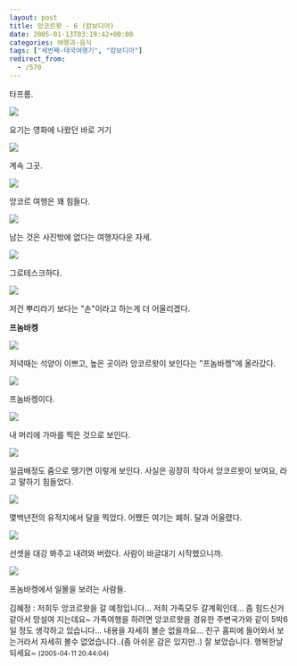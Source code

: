 ```yaml
---
layout: post
title: 앙코르왓 - 6 (캄보디아)
date: 2005-01-13T03:19:42+00:00
categories: 여행과-음식
tags: ["세번째-태국여행기", "캄보디아"]
redirect_from:
  - /570
---
```


타프롬.

![ ](/assets/media/uploads_2005_01_PICT2262.jpg)

요기는 영화에 나왔던 바로 거기

![ ](/assets/media/uploads_2005_01_IMG_1131.jpg)

 

계속 그곳.

![ ](/assets/media/uploads_2005_01_IMG_1134.jpg)

앙코르 여행은 꽤 힘들다.

![ ](/assets/media/uploads_2005_01_IMG_1133.jpg)

남는 것은 사진밖에 없다는 여행자다운 자세.

![ ](/assets/media/uploads_2005_01_PICT2274.jpg)

그로테스크하다.

![ ](/assets/media/uploads_2005_01_PICT2265.jpg)

저건 뿌리라기 보다는 "손"이라고 하는게 더 어울리겠다.

<strong>프놈바켕</strong>

![ ](/assets/media/uploads_2005_01_IMG_1143.jpg)

저녁때는 석양이 이쁘고, 높은 곳이라 앙코르왓이 보인다는 "프놈바켕"에 올라갔다.

![ ](/assets/media/uploads_2005_01_IMG_1144.jpg)

프놈바켕이다.

![ ](/assets/media/uploads_2005_01_IMG_1146.jpg)

내 머리에 가마를 찍은 것으로 보인다.

![ ](/assets/media/uploads_2005_01_IMG_1149.jpg)

일곱배정도 줌으로 땡기면 이렇게 보인다. 사실은 굉장히 작아서 앙코르왓이 보여요, 라고 말하기 힘들었다.

![ ](/assets/media/uploads_2005_01_IMG_1156.jpg)

몇백년전의 유적지에서 달을 찍었다. 어쨌든 여기는 폐허. 달과 어울렸다.

![ ](/assets/media/uploads_2005_01_IMG_1158.jpg)

선셋을 대강 봐주고 내려와 버렸다. 사람이 바글대기 시작했으니까.

![ ](/assets/media/uploads_2005_01_PICT2317.jpg)

프놈바켕에서 일몰을 보려는 사람들.
<div id=comments>
<div class=comment>
<!--- cmt:973 --->
<!--- mail: --->
<!--- parent:0 --->
김혜정 : 
저희두 앙코르왓을 갈 예정입니다...
저희 가족모두 갈계획인데...
좀 힘드신거 같아서 망설여 지는데요~
가족여행을 하려면 앙코르왓을 경유한 주변국가와 같이 5박6일 정도 생각하고 있습니다...
내용을 자세히 볼순 없을까요...
친구 홈피에 들어와서 보는거라서 자세히 볼수 없었습니다..(좀 아쉬운 감은 있지만..)
잘 보았습니다. 행복한날 되세요~
 <small>(2005-04-11 20:44:04)</small>
</div>
</div>
